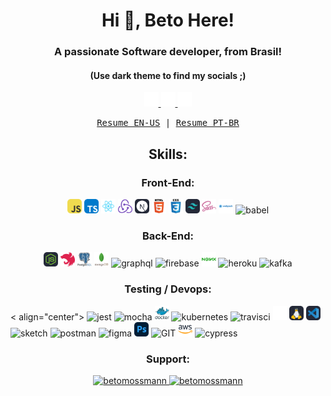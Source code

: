 <h1 align="center">Hi 👋, Beto Here!</h1>
<h3 align="center">A passionate Software developer, from Brasil!</h3>
<h4 align="center">(Use dark theme to find my socials ;)</h4>

<p align="center">
  <a href="https://linkedin.com/in/gilbertomossmann/"> <img alt="Beto M | LinkedIn" width="23" src="https://github.com/Aakarsh-B/trying-repos/blob/master/linkedin.svg" /> </a>
  <a href="https://instagram.com/gilbertomossmann"> <img alt="Beto M | Instagram" width="23" src="https://github.com/Aakarsh-B/trying-repos/blob/master/insta.svg" /> </a>
  <a href="http://beto.dev.br/"> <img alt="Beto M | WebSite" width="23" src="https://github.com/Aakarsh-B/trying-repos/blob/master/www.svg" /> </a>
</p>

<p align="center">
  <samp>
    <a href="https://github.com/betomossmann/resume/blob/main/README.md">Resume EN-US</a> |
    <a href="https://github.com/betomossmann/resume/blob/main/README-br.md">Resume PT-BR</a>
  </samp>
</p>

<h2 align="center">Skills:</h2>

<h3 align="center">Front-End:</h3>

<p align="center">
  <a> <img alt="JAVASCRIPT" width="23" src="https://raw.githubusercontent.com/tandpfun/skill-icons/main/icons/JavaScript.svg"/> </a>
  <a> <img alt="TYPESCRIPT" width="23" src="https://raw.githubusercontent.com/tandpfun/skill-icons/main/icons/TypeScript.svg" /></a>
  <a> <img alt="REACT" width="23" src="https://raw.githubusercontent.com/github/explore/80688e429a7d4ef2fca1e82350fe8e3517d3494d/topics/react/react.png" /></a>
  <a> <img alt="redux" width="23" src="https://raw.githubusercontent.com/devicons/devicon/master/icons/redux/redux-original.svg" /> </a> 
  <a> <img alt="NEXTJS" width="23" src="https://raw.githubusercontent.com/tandpfun/skill-icons/main/icons/NextJS-Dark.svg"/> </a>
  <a> <img alt="html5" width="23" src="https://raw.githubusercontent.com/devicons/devicon/master/icons/html5/html5-original-wordmark.svg" /> </a>
  <a> <img alt="css3" width="23" src="https://raw.githubusercontent.com/devicons/devicon/master/icons/css3/css3-original-wordmark.svg" /> </a> 
  <a> <img alt="TailwindCSS" width="23" src="https://raw.githubusercontent.com/tandpfun/skill-icons/main/icons/TailwindCSS-Dark.svg"/> </a>
  <a> <img alt="sass" width="23" src="https://raw.githubusercontent.com/devicons/devicon/master/icons/sass/sass-original.svg" /> </a> 
  <a> <img alt="webpack" width="23" src="https://raw.githubusercontent.com/devicons/devicon/d00d0969292a6569d45b06d3f350f463a0107b0d/icons/webpack/webpack-original-wordmark.svg" /> </a>
  <a> <img alt="babel" width="23" src="https://www.vectorlogo.zone/logos/babeljs/babeljs-icon.svg" /> </a> 
</p>

<h3 align="center">Back-End:</h3>

<p align="center">
  <a> <img alt="NODEJS" width="23" src="https://raw.githubusercontent.com/tandpfun/skill-icons/main/icons/NodeJS-Dark.svg"/> </a>
  <a> <img alt="nestjs" width="23" src="https://raw.githubusercontent.com/devicons/devicon/master/icons/nestjs/nestjs-plain.svg" /> </a> 
  <a> <img alt="postgresql" width="23" src="https://raw.githubusercontent.com/devicons/devicon/master/icons/postgresql/postgresql-original-wordmark.svg" /> </a> 
  <a> <img alt="mongodb" width="23" src="https://raw.githubusercontent.com/devicons/devicon/master/icons/mongodb/mongodb-original-wordmark.svg" /> </a> 
  <a> <img alt="graphql" width="23" src="https://www.vectorlogo.zone/logos/graphql/graphql-icon.svg" /> </a> 
  <a> <img alt="firebase" width="23" src="https://www.vectorlogo.zone/logos/firebase/firebase-icon.svg" /> </a> 
  <a> <img alt="nginx" width="23" src="https://raw.githubusercontent.com/devicons/devicon/master/icons/nginx/nginx-original.svg" /> </a> 
  <a> <img alt="heroku" width="23" src="https://www.vectorlogo.zone/logos/heroku/heroku-icon.svg" /> </a> 
  <a> <img alt="kafka" width="23" src="https://www.vectorlogo.zone/logos/apache_kafka/apache_kafka-icon.svg" /> </a> 
</p>

<h3 align="center">Testing / Devops:</h3>

< align="center">
  <a> <img alt="jest" width="23" src="https://www.vectorlogo.zone/logos/jestjsio/jestjsio-icon.svg" /> </a> 
  <a> <img alt="mocha" width="23" src="https://www.vectorlogo.zone/logos/mochajs/mochajs-icon.svg" /> </a> 
  <a> <img alt="docker" width="23" src="https://raw.githubusercontent.com/devicons/devicon/master/icons/docker/docker-original-wordmark.svg" /> </a> 
  <a> <img alt="kubernetes" width="23" src="https://www.vectorlogo.zone/logos/kubernetes/kubernetes-icon.svg" /> </a> 
  <a> <img alt="travisci" width="23" src="https://www.vectorlogo.zone/logos/travis-ci/travis-ci-icon.svg" /> </a> 
  <a> <img alt="GITHUB" width="23" src="https://github.com/Aakarsh-B/trying-repos/blob/master/github.svg" /> </a>
  <a> <img alt="Linux" width="23" src="https://raw.githubusercontent.com/tandpfun/skill-icons/main/icons/Linux-Dark.svg" /> </a> 
  <a> <img alt="Visual Studio Code" width="23" src="https://raw.githubusercontent.com/tandpfun/skill-icons/main/icons/VSCode-Dark.svg" /> </a> 
  <a> <img alt="sketch" width="23" src="https://www.vectorlogo.zone/logos/sketchapp/sketchapp-icon.svg" /> </a> 
  <a> <img alt="postman" width="23" src="https://www.vectorlogo.zone/logos/getpostman/getpostman-icon.svg" /> </a>
  <a> <img alt="figma" width="23" src="https://www.vectorlogo.zone/logos/figma/figma-icon.svg" /> </a> 
  <a> <img alt="Photoshop" width="23" src="https://raw.githubusercontent.com/tandpfun/skill-icons/main/icons/Photoshop.svg" /> </a>
  <a> <img alt="GIT" width="23" src="https://www.vectorlogo.zone/logos/git-scm/git-scm-icon.svg"/> </a>
  <a> <img alt="aws" width="23" src="https://raw.githubusercontent.com/devicons/devicon/master/icons/amazonwebservices/amazonwebservices-original-wordmark.svg" /> </a> 
  <a> <img alt="cypress" width="23" src="https://raw.githubusercontent.com/simple-icons/simple-icons/6e46ec1fc23b60c8fd0d2f2ff46db82e16dbd75f/icons/cypress.svg" /> </a> 
</P>

<h3 align="center">Support:</h3>

<p align="center">
  <a href="https://www.buymeacoffee.com/betomossmann"><img src="https://cdn.buymeacoffee.com/buttons/v2/default-yellow.png" height="32" width="135" alt="betomossmann" /> </a>
  <a href="https://ko-fi.com/betomossmann"> <img src="https://cdn.ko-fi.com/cdn/kofi3.png?v=3" height="32" width="135" alt="betomossmann" /> </a>
</p>
